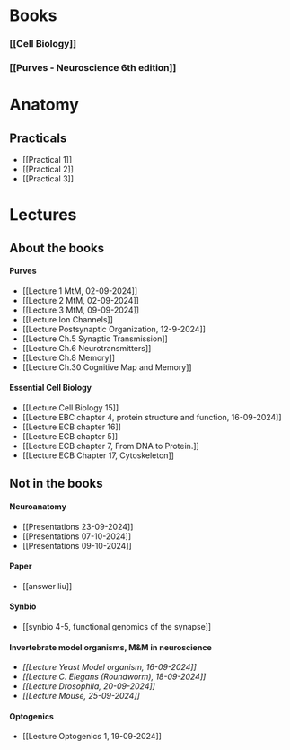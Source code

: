 # Books
### [[Cell Biology]]

### [[Purves - Neuroscience 6th edition]]

# Anatomy
## Practicals
- [[Practical 1]]
- [[Practical 2]]
- [[Practical 3]]

# Lectures
## About the books
#### Purves
- [[Lecture 1 MtM, 02-09-2024]]
- [[Lecture 2 MtM, 02-09-2024]]
- [[Lecture 3 MtM, 09-09-2024]]
- [[Lecture Ion Channels]]
- [[Lecture Postsynaptic Organization, 12-9-2024]]
- [[Lecture Ch.5 Synaptic Transmission]]
- [[Lecture Ch.6 Neurotransmitters]]
- [[Lecture Ch.8 Memory]]
- [[Lecture Ch.30 Cognitive Map and Memory]]
#### Essential Cell Biology
- [[Lecture Cell Biology 15]]
- [[Lecture EBC chapter 4, protein structure and function, 16-09-2024]]
- [[Lecture ECB chapter 16]]
- [[Lecture ECB chapter 5]]
- [[Lecture ECB chapter 7, From DNA to Protein.]]
- [[Lecture ECB Chapter 17, Cytoskeleton]]
## Not in the books
#### Neuroanatomy 
- [[Presentations 23-09-2024]]
- [[Presentations 07-10-2024]]
- [[Presentations 09-10-2024]]
#### Paper
- [[answer liu]]

#### Synbio
- [[synbio 4-5, functional genomics of the synapse]]

#### Invertebrate model organisms, M&M in neuroscience
- *[[Lecture Yeast Model organism, 16-09-2024]]*
-  *[[Lecture C. Elegans (Roundworm), 18-09-2024]]*
- *[[Lecture Drosophila, 20-09-2024]]*
- *[[Lecture Mouse, 25-09-2024]]*
#### Optogenics
- [[Lecture Optogenics 1, 19-09-2024]]


